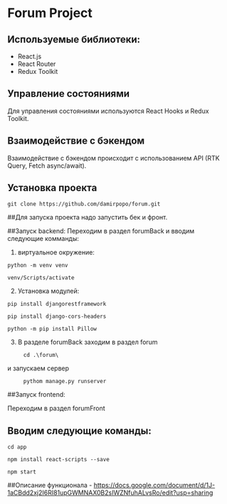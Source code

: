 # Forum Project

## Используемые библиотеки:
- React.js
- React Router
- Redux Toolkit

## Управление состояниями
Для управления состояниями используются React Hooks и Redux Toolkit.

## Взаимодействие с бэкендом
Взаимодействие с бэкендом происходит с использованием API (RTK Query, Fetch async/await).

## Установка проекта
```
git clone https://github.com/damirpopo/forum.git
```
##Для запуска проекта надо запустить бек и фронт.

##Запуск backend:
Переходим в раздел forumBack и вводим следующие комманды:
  1.	виртуальное окружение:
```
python -m venv venv
```
```
venv/Scripts/activate   
```
  2. Установка модулей:
```
pip install djangorestframework
```
```
pip install django-cors-headers
```
```
python -m pip install Pillow
```
  3.	В разделе forumBack заходим в раздел forum
```
     cd .\forum\
```
  и запускаем сервер
```
     pythom manage.py runserver
```

##Запуск frontend:

Переходим в раздел forumFront

## Вводим следующие команды:

```
cd app
```
```
npm install react-scripts --save
```
```
npm start
```

##Описание функционала - https://docs.google.com/document/d/1J-1aCBdd2xj2I6RI81upGWMNAX0B2sIWZNfuhALvsRo/edit?usp=sharing
